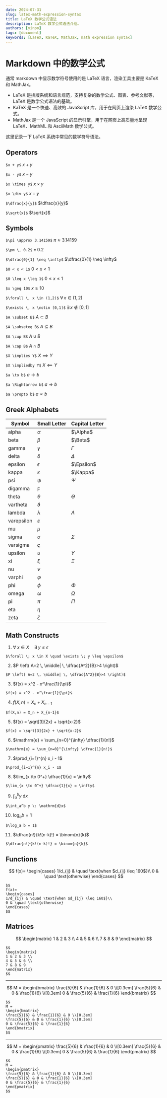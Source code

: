 ```yaml
---
date: 2024-07-31
slug: latex-math-expression-syntax
title: LaTeX 数学公式语法
description: LaTeX 数学公式语法介绍。
authors: [yinpo]
tags: [document]
keywords: [LaTeX, KaTeX, MathJax, math expression syntax]
---
```


# Markdown 中的数学公式

通常 markdown 中显示数学符号使用的是 LaTeX 语言，渲染工具主要是 KaTeX 和 MathJax。

- LaTeX 是排版系统和语言规范，支持复杂的数学公式、图表、参考文献等，LaTeX 是数学公式语法的基础。
- KaTeX 是一个快速、高效的 JavaScript 库，用于在网页上渲染 LaTeX 数学公式。
- MathJax 是一个 JavaScript 的显示引擎，用于在网页上高质量地呈现 LaTeX、MathML 和 AsciiMath 数学公式。

这里记录一下 LaTeX 系统中常见的数学符号语法。

<!-- truncate -->

## Operators

`$x + y$` $x + y$

`$x - y$` $x - y$

`$x \times y$` $x \times y$

`$x \div y$` $x \div y$

`$\dfrac{x}{y}$` $\dfrac{x}{y}$

`$\sqrt{x}$` $\sqrt{x}$

## Symbols

`$\pi \approx 3.14159$` $\pi \approx 3.14159$

`$\pm \, 0.2$` $\pm \, 0.2$

`$\dfrac{0}{1} \neq \infty$` $\dfrac{0}{1} \neq \infty$

`$0 < x < 1$` $0 < x < 1$

`$0 \leq x \leq 1$` $0 \leq x \leq 1$

`$x \geq 10$` $x \geq 10$

`$\forall \, x \in (1,2)$` $\forall \, x \in (1,2)$

`$\exists \, x \notin [0,1]$` $\exists \, x \notin [0,1]$

`$A \subset B$` $A \subset B$

`$A \subseteq B$` $A \subseteq B$

`$A \cup B$` $A \cup B$

`$A \cap B$` $A \cap B$

`$X \implies Y$` $X \implies Y$

`$X \impliedby Y$` $X \impliedby Y$

`$a \to b$` $a \to b$

`$a \Rightarrow b$` $a \Rightarrow b$

`$a \propto b$` $a \propto b$

## Greek Alphabets

| Symbol     | Small Letter  | Capital Letter |
| ---------- | ------------- | -------------- |
| alpha      | $\alpha$      | $\Alpha$       |
| beta       | $\beta$       | $\Beta$        |
| gamma      | $\gamma$      | $\Gamma$       |
| delta      | $\delta$      | $\Delta$       |
| epsilon    | $\epsilon$    | $\Epsilon$     |
| kappa      | $\kappa$      | $\Kappa$       |
| psi        | $\psi$        | $\Psi$         |
| digamma    | $\digamma$    |                |
| theta      | $\theta$      | $\Theta$       |
| vartheta   | $\vartheta$   |                |
| lambda     | $\lambda$     | $\Lambda$      |
| varepsilon | $\varepsilon$ |                |
| mu         | $\mu$         |                |
| sigma      | $\sigma$      | $\Sigma$       |
| varsigma   | $\varsigma$   |                |
| upsilon    | $\upsilon$    | $\Upsilon$     |
| xi         | $\xi$         | $\Xi$          |
| nu         | $\nu$         |                |
| varphi     | $\varphi$     |                |
| phi        | $\phi$        | $\Phi$         |
| omega      | $\omega$      | $\Omega$       |
| pi         | $\pi$         | $\Pi$          |
| eta        | $\eta$        |                |
| zeta       | $\zeta$       |                |

## Math Constructs

1. $\forall \; x \in X \quad \exists \; y \leq \epsilon$

`$\forall \; x \in X \quad \exists \; y \leq \epsilon$`

2. $P \left( A=2 \, \middle| \, \dfrac{A^2}{B}>4 \right)$

`$P \left( A=2 \, \middle| \, \dfrac{A^2}{B}>4 \right)$`

3. $f(x) = x^2 - x^\frac{1}{\pi}$

`$f(x) = x^2 - x^\frac{1}{\pi}$`

4. $f(X,n) = X_n + X_{n-1}$

`$f(X,n) = X_n + X_{n-1}$`

5. $f(x) = \sqrt[3]{2x} + \sqrt{x-2}$

`$f(x) = \sqrt[3]{2x} + \sqrt{x-2}$`

6. $\mathrm{e} = \sum_{n=0}^{\infty} \dfrac{1}{n!}$

`$\mathrm{e} = \sum_{n=0}^{\infty} \dfrac{1}{n!}$`

7. $\prod_{i=1}^{n} x_i - 1$

`$\prod_{i=1}^{n} x_i - 1$`

8. $\lim_{x \to 0^+} \dfrac{1}{x} = \infty$

`$\lim_{x \to 0^+} \dfrac{1}{x} = \infty$`

9. $\int_a^b y \: \mathrm{d}x$

`$\int_a^b y \: \mathrm{d}x$`

10. $\log_a b = 1$

`$\log_a b = 1$`

11. $\dfrac{n!}{k!(n-k)!} = \binom{n}{k}$

`$\dfrac{n!}{k!(n-k)!} = \binom{n}{k}$`

## Functions

$$
f(x)=
\begin{cases}
1/d_{ij} & \quad \text{when $d_{ij} \leq 160$}\\
0 & \quad \text{otherwise}
\end{cases}
$$

```test
$$
f(x)=
\begin{cases}
1/d_{ij} & \quad \text{when $d_{ij} \leq 160$}\\
0 & \quad \text{otherwise}
\end{cases}
$$
```

## Matrices

$$
\begin{matrix}
1 & 2 & 3 \\
4 & 5 & 6 \\
7 & 8 & 9
\end{matrix}
$$

```test
$$
\begin{matrix}
1 & 2 & 3 \\
4 & 5 & 6 \\
7 & 8 & 9
\end{matrix}
$$
```

---

$$
M =
\begin{bmatrix}
\frac{5}{6} & \frac{1}{6} & 0 \\[0.3em]
\frac{5}{6} & 0 & \frac{1}{6} \\[0.3em]
0 & \frac{5}{6} & \frac{1}{6}
\end{bmatrix}
$$

```
$$
M =
\begin{bmatrix}
\frac{5}{6} & \frac{1}{6} & 0 \\[0.3em]
\frac{5}{6} & 0 & \frac{1}{6} \\[0.3em]
0 & \frac{5}{6} & \frac{1}{6}
\end{bmatrix}
$$
```

---

$$
M =
\begin{pmatrix}
\frac{5}{6} & \frac{1}{6} & 0 \\[0.3em]
\frac{5}{6} & 0 & \frac{1}{6} \\[0.3em]
0 & \frac{5}{6} & \frac{1}{6}
\end{pmatrix}
$$

```
$$
M =
\begin{pmatrix}
\frac{5}{6} & \frac{1}{6} & 0 \\[0.3em]
\frac{5}{6} & 0 & \frac{1}{6} \\[0.3em]
0 & \frac{5}{6} & \frac{1}{6}
\end{pmatrix}
$$
```

